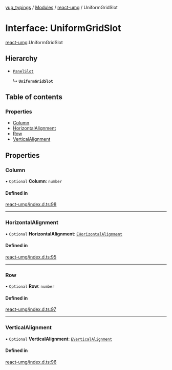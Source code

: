 [yug_typings](../README.md) / [Modules](../modules.md) / [react-umg](../modules/react_umg.md) / UniformGridSlot

# Interface: UniformGridSlot

[react-umg](../modules/react_umg.md).UniformGridSlot

## Hierarchy

- [`PanelSlot`](react_umg.PanelSlot.md)

  ↳ **`UniformGridSlot`**

## Table of contents

### Properties

- [Column](react_umg.UniformGridSlot.md#column)
- [HorizontalAlignment](react_umg.UniformGridSlot.md#horizontalalignment)
- [Row](react_umg.UniformGridSlot.md#row)
- [VerticalAlignment](react_umg.UniformGridSlot.md#verticalalignment)

## Properties

### Column

• `Optional` **Column**: `number`

#### Defined in

[react-umg/index.d.ts:98](https://github.com/YugMetaverse/yug_typings/blob/25cad34/react-umg/index.d.ts#L98)

___

### HorizontalAlignment

• `Optional` **HorizontalAlignment**: [`EHorizontalAlignment`](../enums/ue_ue.EHorizontalAlignment.md)

#### Defined in

[react-umg/index.d.ts:95](https://github.com/YugMetaverse/yug_typings/blob/25cad34/react-umg/index.d.ts#L95)

___

### Row

• `Optional` **Row**: `number`

#### Defined in

[react-umg/index.d.ts:97](https://github.com/YugMetaverse/yug_typings/blob/25cad34/react-umg/index.d.ts#L97)

___

### VerticalAlignment

• `Optional` **VerticalAlignment**: [`EVerticalAlignment`](../enums/ue_ue.EVerticalAlignment.md)

#### Defined in

[react-umg/index.d.ts:96](https://github.com/YugMetaverse/yug_typings/blob/25cad34/react-umg/index.d.ts#L96)
